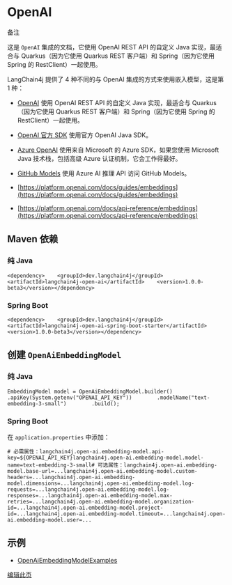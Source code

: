 
OpenAI
======

备注

这是 `OpenAI` 集成的文档，它使用 OpenAI REST API 的自定义 Java 实现，最适合与 Quarkus（因为它使用 Quarkus REST 客户端）和 Spring（因为它使用 Spring 的 RestClient）一起使用。

LangChain4j 提供了 4 种不同的与 OpenAI 集成的方式来使用嵌入模型，这是第 1 种：

*   [OpenAI](/integrations/language-models/open-ai) 使用 OpenAI REST API 的自定义 Java 实现，最适合与 Quarkus（因为它使用 Quarkus REST 客户端）和 Spring（因为它使用 Spring 的 RestClient）一起使用。
*   [OpenAI 官方 SDK](/integrations/language-models/open-ai-official) 使用官方 OpenAI Java SDK。
*   [Azure OpenAI](/integrations/language-models/azure-open-ai) 使用来自 Microsoft 的 Azure SDK，如果您使用 Microsoft Java 技术栈，包括高级 Azure 认证机制，它会工作得最好。
*   [GitHub Models](/integrations/language-models/github-models) 使用 Azure AI 推理 API 访问 GitHub Models。

*   [https://platform.openai.com/docs/guides/embeddings](https://platform.openai.com/docs/guides/embeddings)
*   [https://platform.openai.com/docs/api-reference/embeddings](https://platform.openai.com/docs/api-reference/embeddings)

Maven 依赖[​](#maven-依赖 "Maven 依赖的直接链接")
--------------------------------------

### 纯 Java[​](#纯-java "纯 Java的直接链接")

    <dependency>    <groupId>dev.langchain4j</groupId>    <artifactId>langchain4j-open-ai</artifactId>    <version>1.0.0-beta3</version></dependency>

### Spring Boot[​](#spring-boot "Spring Boot的直接链接")

    <dependency>    <groupId>dev.langchain4j</groupId>    <artifactId>langchain4j-open-ai-spring-boot-starter</artifactId>    <version>1.0.0-beta3</version></dependency>

创建 `OpenAiEmbeddingModel`[​](#创建-openaiembeddingmodel "创建-openaiembeddingmodel的直接链接")
-------------------------------------------------------------------------------------

### 纯 Java[​](#纯-java-1 "纯 Java的直接链接")

    EmbeddingModel model = OpenAiEmbeddingModel.builder()        .apiKey(System.getenv("OPENAI_API_KEY"))        .modelName("text-embedding-3-small")        .build();

### Spring Boot[​](#spring-boot-1 "Spring Boot的直接链接")

在 `application.properties` 中添加：

    # 必需属性：langchain4j.open-ai.embedding-model.api-key=${OPENAI_API_KEY}langchain4j.open-ai.embedding-model.model-name=text-embedding-3-small# 可选属性：langchain4j.open-ai.embedding-model.base-url=...langchain4j.open-ai.embedding-model.custom-headers=...langchain4j.open-ai.embedding-model.dimensions=...langchain4j.open-ai.embedding-model.log-requests=...langchain4j.open-ai.embedding-model.log-responses=...langchain4j.open-ai.embedding-model.max-retries=...langchain4j.open-ai.embedding-model.organization-id=...langchain4j.open-ai.embedding-model.project-id=...langchain4j.open-ai.embedding-model.timeout=...langchain4j.open-ai.embedding-model.user=...

示例[​](#示例 "示例的直接链接")
--------------------

*   [OpenAiEmbeddingModelExamples](https://github.com/langchain4j/langchain4j-examples/blob/main/open-ai-examples/src/main/java/OpenAiEmbeddingModelExamples.java)

[编辑此页](https://github.com/langchain4j/langchain4j/blob/main/docs/docs/integrations/embedding-models/open-ai.md)
